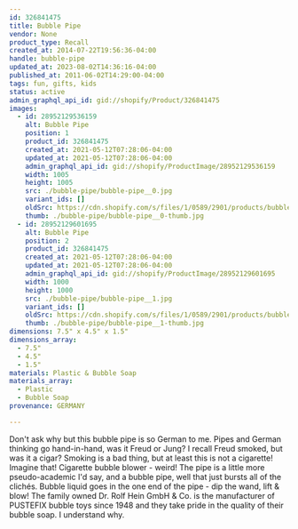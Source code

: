 ```yaml
---
id: 326841475
title: Bubble Pipe
vendor: None
product_type: Recall
created_at: 2014-07-22T19:56:36-04:00
handle: bubble-pipe
updated_at: 2023-08-02T14:36:16-04:00
published_at: 2011-06-02T14:29:00-04:00
tags: fun, gifts, kids
status: active
admin_graphql_api_id: gid://shopify/Product/326841475
images:
  - id: 28952129536159
    alt: Bubble Pipe
    position: 1
    product_id: 326841475
    created_at: 2021-05-12T07:28:06-04:00
    updated_at: 2021-05-12T07:28:06-04:00
    admin_graphql_api_id: gid://shopify/ProductImage/28952129536159
    width: 1005
    height: 1005
    src: ./bubble-pipe/bubble-pipe__0.jpg
    variant_ids: []
    oldSrc: https://cdn.shopify.com/s/files/1/0589/2901/products/bubblepipeb.jpg?v=1620818886
    thumb: ./bubble-pipe/bubble-pipe__0-thumb.jpg
  - id: 28952129601695
    alt: Bubble Pipe
    position: 2
    product_id: 326841475
    created_at: 2021-05-12T07:28:06-04:00
    updated_at: 2021-05-12T07:28:06-04:00
    admin_graphql_api_id: gid://shopify/ProductImage/28952129601695
    width: 1000
    height: 1000
    src: ./bubble-pipe/bubble-pipe__1.jpg
    variant_ids: []
    oldSrc: https://cdn.shopify.com/s/files/1/0589/2901/products/bubblepipe_56312bdb-e444-429c-934b-e527e32e7f3c.png?v=1620818886
    thumb: ./bubble-pipe/bubble-pipe__1-thumb.jpg
dimensions: 7.5" x 4.5" x 1.5"
dimensions_array:
  - 7.5"
  - 4.5"
  - 1.5"
materials: Plastic & Bubble Soap
materials_array:
  - Plastic
  - Bubble Soap
provenance: GERMANY

---
```


Don't ask why but this bubble pipe is so German to me. Pipes and German thinking go hand-in-hand, was it Freud or Jung? I recall Freud smoked, but was it a cigar? Smoking is a bad thing, but at least this is not a cigarette! Imagine that! Cigarette bubble blower \- weird! The pipe is a little more pseudo-academic I'd say, and a bubble pipe, well that just bursts all of the clichés. Bubble liquid goes in the one end of the pipe \- dip the wand, lift & blow! The family owned Dr. Rolf Hein GmbH & Co. is the manufacturer of PUSTEFIX bubble toys since 1948 and they take pride in the quality of their bubble soap. I understand why.